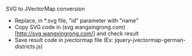 SVG to JVectorMap conversion 

* Replace, in *.svg file, "id" parameter with "name"
* Copy SVG code in (svg.wangxingrong.com)[http://svg.wangxingrong.com/] and check result
* Save result code in jvectormap file (Ex: jquery-jvectormap-german-districts.js)
